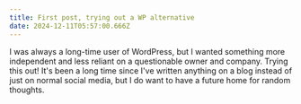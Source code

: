 ```yaml
---
title: First post, trying out a WP alternative
date: 2024-12-11T05:57:00.666Z
---
```


I was always a long-time user of WordPress, but I wanted something more independent and less reliant on a questionable owner and company. Trying this out! It's been a long time since I've written anything on a blog instead of just on normal social media, but I do want to have a future home for random thoughts.
